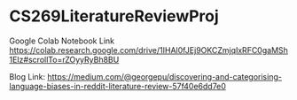 # CS269LiteratureReviewProj

Google Colab Notebook Link
https://colab.research.google.com/drive/1IHAl0fJEj9OKCZmjqIxRFC0gaMSh1EIz#scrollTo=rZOyyRyBh8BU

Blog Link:
https://medium.com/@georgepu/discovering-and-categorising-language-biases-in-reddit-literature-review-57f40e6dd7e0

